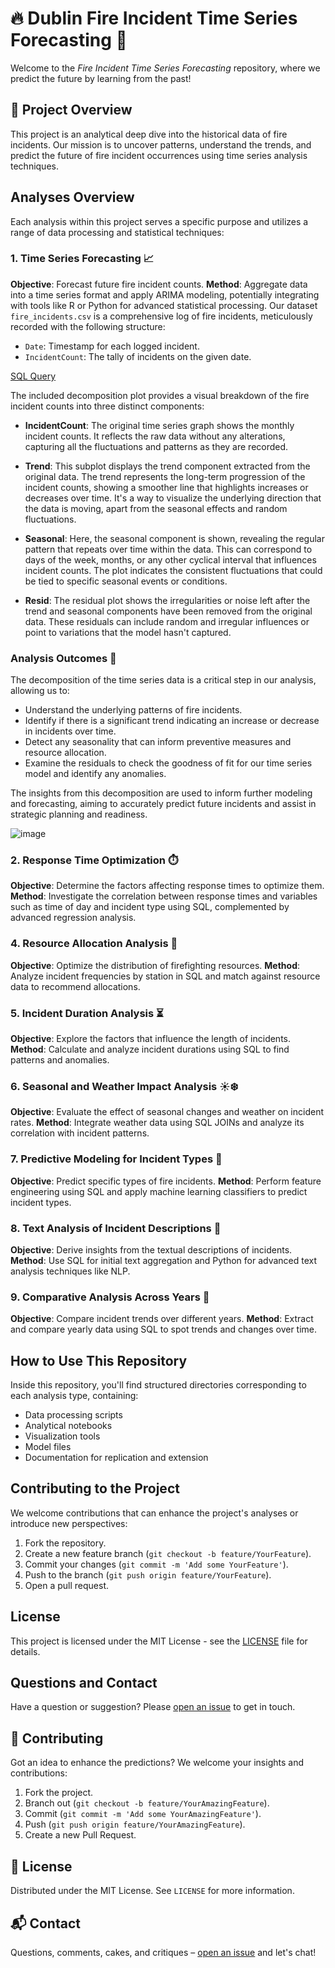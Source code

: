 # 🔥 Dublin Fire Incident Time Series Forecasting 🔮

Welcome to the _Fire Incident Time Series Forecasting_ repository, where we predict the future by learning from the past!

## 🚀 Project Overview

This project is an analytical deep dive into the historical data of fire incidents. Our mission is to uncover patterns, understand the trends, and predict the future of fire incident occurrences using time series analysis techniques.

## Analyses Overview

Each analysis within this project serves a specific purpose and utilizes a range of data processing and statistical techniques:

### 1. Time Series Forecasting 📈
**Objective**: Forecast future fire incident counts.
**Method**: Aggregate data into a time series format and apply ARIMA modeling, potentially integrating with tools like R or Python for advanced statistical processing.
Our dataset `fire_incidents.csv` is a comprehensive log of fire incidents, meticulously recorded with the following structure:

- `Date`: Timestamp for each logged incident.
- `IncidentCount`: The tally of incidents on the given date.

 [SQL Query](https://github.com/Pradyumna-yes/Dublin-Fire-Incident-Time-Series-Forecasting/blob/main/SQL%20Querys/monthly_incident_count.sql)

The included decomposition plot provides a visual breakdown of the fire incident counts into three distinct components:

- **IncidentCount**: The original time series graph shows the monthly incident counts. It reflects the raw data without any alterations, capturing all the fluctuations and patterns as they are recorded.

- **Trend**: This subplot displays the trend component extracted from the original data. The trend represents the long-term progression of the incident counts, showing a smoother line that highlights increases or decreases over time. It's a way to visualize the underlying direction that the data is moving, apart from the seasonal effects and random fluctuations.

- **Seasonal**: Here, the seasonal component is shown, revealing the regular pattern that repeats over time within the data. This can correspond to days of the week, months, or any other cyclical interval that influences incident counts. The plot indicates the consistent fluctuations that could be tied to specific seasonal events or conditions.

- **Resid**: The residual plot shows the irregularities or noise left after the trend and seasonal components have been removed from the original data. These residuals can include random and irregular influences or point to variations that the model hasn't captured.

### Analysis Outcomes 📝

The decomposition of the time series data is a critical step in our analysis, allowing us to:

- Understand the underlying patterns of fire incidents.
- Identify if there is a significant trend indicating an increase or decrease in incidents over time.
- Detect any seasonality that can inform preventive measures and resource allocation.
- Examine the residuals to check the goodness of fit for our time series model and identify any anomalies.

The insights from this decomposition are used to inform further modeling and forecasting, aiming to accurately predict future incidents and assist in strategic planning and readiness.

![image](https://github.com/Pradyumna-yes/Dublin-Fire-Incident-Time-Series-Forecasting/assets/96283346/8fe9df39-ee0a-47c8-84d8-840a9857c304)

### 2. Response Time Optimization ⏱️
**Objective**: Determine the factors affecting response times to optimize them.
**Method**: Investigate the correlation between response times and variables such as time of day and incident type using SQL, complemented by advanced regression analysis.


### 4. Resource Allocation Analysis 🚒
**Objective**: Optimize the distribution of firefighting resources.
**Method**: Analyze incident frequencies by station in SQL and match against resource data to recommend allocations.

### 5. Incident Duration Analysis ⏳
**Objective**: Explore the factors that influence the length of incidents.
**Method**: Calculate and analyze incident durations using SQL to find patterns and anomalies.

### 6. Seasonal and Weather Impact Analysis ☀️❄️
**Objective**: Evaluate the effect of seasonal changes and weather on incident rates.
**Method**: Integrate weather data using SQL JOINs and analyze its correlation with incident patterns.

### 7. Predictive Modeling for Incident Types 🧠
**Objective**: Predict specific types of fire incidents.
**Method**: Perform feature engineering using SQL and apply machine learning classifiers to predict incident types.

### 8. Text Analysis of Incident Descriptions 📝
**Objective**: Derive insights from the textual descriptions of incidents.
**Method**: Use SQL for initial text aggregation and Python for advanced text analysis techniques like NLP.

### 9. Comparative Analysis Across Years 📅
**Objective**: Compare incident trends over different years.
**Method**: Extract and compare yearly data using SQL to spot trends and changes over time.

## How to Use This Repository

Inside this repository, you'll find structured directories corresponding to each analysis type, containing:

- Data processing scripts
- Analytical notebooks
- Visualization tools
- Model files
- Documentation for replication and extension

## Contributing to the Project

We welcome contributions that can enhance the project's analyses or introduce new perspectives:

1. Fork the repository.
2. Create a new feature branch (`git checkout -b feature/YourFeature`).
3. Commit your changes (`git commit -m 'Add some YourFeature'`).
4. Push to the branch (`git push origin feature/YourFeature`).
5. Open a pull request.

## License

This project is licensed under the MIT License - see the [LICENSE](LICENSE) file for details.

## Questions and Contact

Have a question or suggestion? Please [open an issue](https://github.com/your_username/Fire-Incident-Analysis-Project/issues) to get in touch.



## 👐 Contributing

Got an idea to enhance the predictions? We welcome your insights and contributions:

1. Fork the project.
2. Branch out (`git checkout -b feature/YourAmazingFeature`).
3. Commit (`git commit -m 'Add some YourAmazingFeature'`).
4. Push (`git push origin feature/YourAmazingFeature`).
5. Create a new Pull Request.

## 📜 License

Distributed under the MIT License. See `LICENSE` for more information.

## 📬 Contact

Questions, comments, cakes, and critiques – [open an issue](https://github.com/your_username/Fire-Incident-Time-Series-Forecasting/issues) and let's chat!

